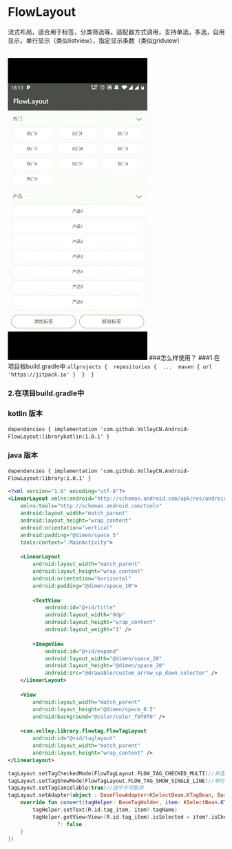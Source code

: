 # FlowLayout
流式布局，适合用于标签，分类筛选等。适配器方式调用，支持单选，多选，自用显示，单行显示（类似listview），指定显示条数（类似gridview）<br><br>

![demo](https://github.com/VolleyCN/Android-FlowLayout/blob/master/image/demo.gif)
###怎么样使用？
###1.在项目根build.gradle中
`
allprojects { 
	repositories { 
		... 
		maven { url 'https://jitpack.io' } 
	} 
}
`
### 2.在项目build.gradle中
### kotlin 版本 
`
dependencies {
	 implementation 'com.github.VolleyCN.Android-FlowLayout:librarykotlin:1.0.1'
}
`
### java 版本
`
dependencies {
	 implementation 'com.github.VolleyCN.Android-FlowLayout:library:1.0.1'
}
`
```XML
<?xml version="1.0" encoding="utf-8"?>
<LinearLayout xmlns:android="http://schemas.android.com/apk/res/android"
    xmlns:tools="http://schemas.android.com/tools"
    android:layout_width="match_parent"
    android:layout_height="wrap_content"
    android:orientation="vertical"
    android:padding="@dimen/space_5"
    tools:context=".MainActivity">

    <LinearLayout
        android:layout_width="match_parent"
        android:layout_height="wrap_content"
        android:orientation="horizontal"
        android:padding="@dimen/space_10">

        <TextView
            android:id="@+id/title"
            android:layout_width="0dp"
            android:layout_height="wrap_content"
            android:layout_weight="1" />

        <ImageView
            android:id="@+id/expand"
            android:layout_width="@dimen/space_20"
            android:layout_height="@dimen/space_20"
            android:src="@drawable/custom_arrow_up_down_selector" />
    </LinearLayout>

    <View
        android:layout_width="match_parent"
        android:layout_height="@dimen/space_0.5"
        android:background="@color/color_f0f0f0" />

    <com.volley.library.flowtag.FlowTagLayout
        android:id="@+id/taglayout"
        android:layout_width="match_parent"
        android:layout_height="wrap_content" />
</LinearLayout>
```

```Kotlin
tagLayout.setTagCheckedMode(FlowTagLayout.FLOW_TAG_CHECKED_MULTI)//多选模式
tagLayout.setTagShowMode(FlowTagLayout.FLOW_TAG_SHOW_SINGLE_LINE)//单行显示
tagLayout.setTagCancelable(true)//选中不可取消
tagLayout.setAdapter(object : BaseFlowAdapter<KSelectBean.KTagBean, BaseTagHolder>(layout.adapter_radius_25_select_tag_item, tags) {
    override fun convert(tagHelper: BaseTagHolder, item: KSelectBean.KTagBean?) {
        tagHelper.setText(R.id.tag_item, item?.tagName)
        tagHelper.getView<View>(R.id.tag_item).isSelected = item?.isChecked()
                ?: false
    }
})
```
